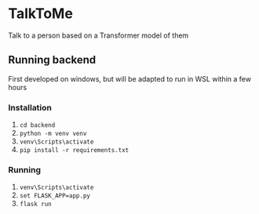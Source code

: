 # TalkToMe
Talk to a person based on a Transformer model of them

## Running backend
First developed on windows, but will be adapted to run in WSL within a few hours
### Installation
1. `cd backend`
2. `python -m venv venv`
3. `venv\Scripts\activate`
4. `pip install -r requirements.txt`

### Running
1. `venv\Scripts\activate`
2. `set FLASK_APP=app.py`
3. `flask run`